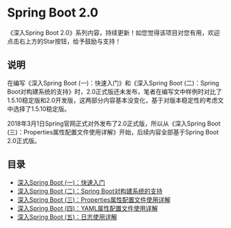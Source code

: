 # Spring Boot 2.0
《深入Spring Boot 2.0》系列内容，持续更新！如您觉得该项目对您有用，欢迎点击右上方的Star按钮，给予鼓励与支持！

## 说明
在编写《深入Spring Boot (一)：快速入门》和《深入Spring Boot (二)：Spring Boot对构建系统的支持》时，2.0正式版还未发布，笔者在编写文中样例时对比了1.5.10稳定版和2.0开发版，这两部分内容基本没变化，基于对版本稳定性的考虑文中选择了1.5.10稳定版。

2018年3月1日Spring官网正式对外发布了2.0正式版，所以从《深入Spring Boot (三)：Properties属性配置文件使用详解》开始，后续内容全部基于Spring Boot 2.0正式版。

## 目录

* [深入Spring Boot (一)：快速入门](https://mp.weixin.qq.com/s/WBobttZMTXwg3PsDBQLSZw)
* [深入Spring Boot (二)：Spring Boot对构建系统的支持](https://mp.weixin.qq.com/s/LjzYb5NBDbSWaOoI9KnoDg)
* [深入Spring Boot (三)：Properties属性配置文件使用详解](https://mp.weixin.qq.com/s/w3zJmMEInxgqLHzKYOMSGg)
* [深入Spring Boot (四)：YAML属性配置文件使用详解](https://mp.weixin.qq.com/s/zzNo5tTR9OIhcYi8-x-kog)
* [深入Spring Boot (五)：日志使用详解](https://mp.weixin.qq.com/s/9-C8zeIwF4TQrAIAsYgGBQ)
